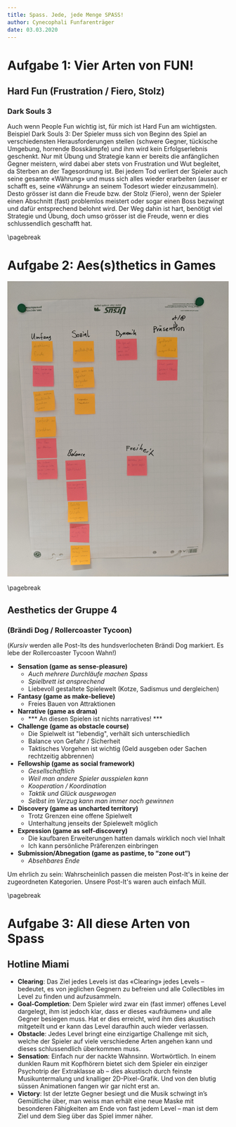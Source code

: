 ```yaml
---
title: Spass. Jede, jede Menge SPASS!
author: Cynecophali Funfarenträger
date: 03.03.2020
---
```


# Aufgabe 1: Vier Arten von FUN!

## Hard Fun (Frustration / Fiero, Stolz)

### Dark Souls 3

Auch wenn People Fun wichtig ist, für mich ist Hard Fun am wichtigsten.
Beispiel Dark Souls 3: Der Spieler muss sich von Beginn des Spiel an verschiedensten Herausforderungen stellen (schwere Gegner, tückische Umgebung, horrende Bosskämpfe) und ihm wird kein Erfolgserlebnis geschenkt. Nur mit Übung und Strategie kann er bereits die anfänglichen Gegner meistern, wird dabei aber stets von Frustration und Wut begleitet, da Sterben an der Tagesordnung ist. Bei jedem Tod verliert der Spieler auch seine gesamte «Währung» und muss sich alles wieder erarbeiten (ausser er schafft es, seine «Währung» an seinem Todesort wieder einzusammeln). Desto grösser ist dann die Freude bzw. der Stolz (Fiero), wenn der Spieler einen Abschnitt (fast) problemlos meistert oder sogar einen Boss bezwingt und dafür entsprechend belohnt wird. Der Weg dahin ist hart, benötigt viel Strategie und Übung, doch umso grösser ist die Freude, wenn er dies schlussendlich geschafft hat.



\pagebreak

# Aufgabe 2: Aes(s)thetics in Games

![](gruppe4.jpg)

\pagebreak

## Aesthetics der Gruppe 4 
### (Brändi Dog / Rollercoaster Tycoon)

(*Kursiv* werden alle Post-Its des hundsverlocheten Brändi Dog markiert. Es lebe der Rollercoaster Tycoon Wahn!)

- **Sensation (game as sense-pleasure)**
    - *Auch mehrere Durchläufe machen Spass*
    - *Spielbrett ist ansprechend*
    - Liebevoll gestaltete Spielewelt (Kotze, Sadismus und dergleichen)
- **Fantasy (game as make-believe)**
    - Freies Bauen von Attraktionen
- **Narrative (game as drama)**
    - *** An diesen Spielen ist nichts narratives! ***
- **Challenge (game as obstacle course)**
    - Die Spielwelt ist "lebendig", verhält sich unterschiedlich
    - Balance von Gefahr / Sicherheit
    - Taktisches Vorgehen ist wichtig (Geld ausgeben oder Sachen rechtzeitig abbrennen)
- **Fellowship (game as social framework)**
    - *Gesellschaftlich*
    - *Weil man andere Spieler ausspielen kann*
    - *Kooperation / Koordination*
    - *Taktik und Glück ausgewogen*
    - *Selbst im Verzug kann man immer noch gewinnen*
- **Discovery (game as uncharted territory)**
    - Trotz Grenzen eine offene Spielwelt
    - Unterhaltung jenseits der Spielewelt möglich
- **Expression (game as self-discovery)**
    - Die kaufbaren Erweiterungen hatten damals wirklich noch viel Inhalt
    - Ich kann persönliche Präferenzen einbringen
- **Submission/Abnegation  (game as pastime, to “zone out”)**
    - *Absehbares Ende*

Um ehrlich zu sein: Wahrscheinlich passen die meisten Post-It's in keine der zugeordneten Kategorien. Unsere Post-It's waren auch einfach Müll.

\pagebreak

# Aufgabe 3: All diese Arten von Spass

## Hotline Miami

- **Clearing**: Das Ziel jedes Levels ist das «Clearing» jedes Levels – bedeutet, es von jeglichen Gegnern zu befreien und alle Collectibles im Level zu finden und aufzusammeln.
- **Goal-Completion**: Dem Spieler wird zwar ein (fast immer) offenes Level dargelegt, ihm ist jedoch klar, dass er dieses «aufräumen» und alle Gegner besiegen muss. Hat er dies erreicht, wird ihm dies akustisch mitgeteilt und er kann das Level daraufhin auch wieder verlassen.
- **Obstacle**: Jedes Level bringt eine einzigartige Challenge mit sich, welche der Spieler auf viele verschiedene Arten angehen kann und dieses schlussendlich überkommen muss.
- **Sensation**: Einfach nur der nackte Wahnsinn. Wortwörtlich. In einem dunklen Raum mit Kopfhörern bietet sich dem Spieler ein einziger Psychotrip der Extraklasse ab – dies akustisch durch feinste Musikuntermalung und knalliger 2D-Pixel-Grafik. Und von den blutig süssen Animationen fangen wir gar nicht erst an.
- **Victory**: Ist der letzte Gegner besiegt und die Musik schwingt in’s Gemütliche über, man weiss man erhält eine neue Maske mit besonderen Fähigkeiten am Ende von fast jedem Level – man ist dem Ziel und dem Sieg über das Spiel immer näher.
